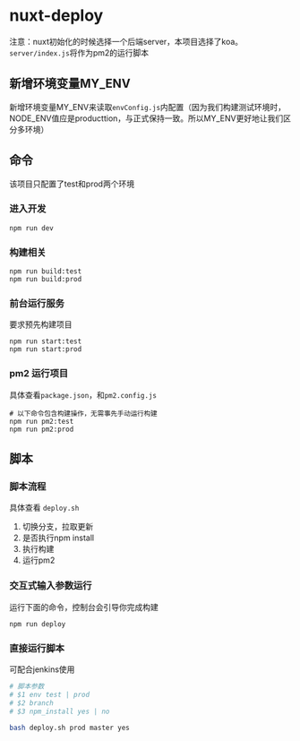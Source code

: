# nuxt-deploy
注意：nuxt初始化的时候选择一个后端server，本项目选择了koa。`server/index.js`将作为pm2的运行脚本

## 新增环境变量MY_ENV
新增环境变量MY_ENV来读取`envConfig.js`内配置（因为我们构建测试环境时，NODE_ENV值应是producttion，与正式保持一致。所以MY_ENV更好地让我们区分多环境）

## 命令
该项目只配置了test和prod两个环境
### 进入开发
```
npm run dev
```


### 构建相关
```
npm run build:test
npm run build:prod
```
### 前台运行服务
要求预先构建项目

```
npm run start:test
npm run start:prod
```
### pm2 运行项目

具体查看`package.json`，和`pm2.config.js`
```
# 以下命令包含构建操作，无需事先手动运行构建
npm run pm2:test
npm run pm2:prod
```

## 脚本

### 脚本流程
具体查看 `deploy.sh`

1. 切换分支，拉取更新
2. 是否执行npm install
3. 执行构建
4. 运行pm2


### 交互式输入参数运行
运行下面的命令，控制台会引导你完成构建

```
npm run deploy
```

### 直接运行脚本
可配合jenkins使用

```bash
# 脚本参数
# $1 env test | prod
# $2 branch
# $3 npm_install yes | no

bash deploy.sh prod master yes
```
